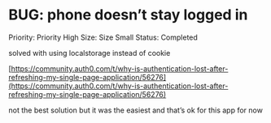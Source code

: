 # BUG: phone doesn’t stay logged in

Priority: Priority High
Size: Size Small
Status: Completed

solved with using localstorage instead of cookie

[https://community.auth0.com/t/why-is-authentication-lost-after-refreshing-my-single-page-application/56276](https://community.auth0.com/t/why-is-authentication-lost-after-refreshing-my-single-page-application/56276)

not the best solution but it was the easiest and that’s ok for this app for now